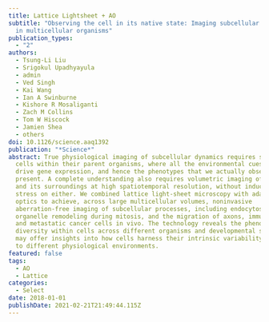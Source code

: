 ```yaml
---
title: Lattice Lightsheet + AO
subtitle: "Observing the cell in its native state: Imaging subcellular dynamics
  in multicellular organisms"
publication_types:
  - "2"
authors:
  - Tsung-Li Liu
  - Srigokul Upadhyayula
  - admin
  - Ved Singh
  - Kai Wang
  - Ian A Swinburne
  - Kishore R Mosaliganti
  - Zach M Collins
  - Tom W Hiscock
  - Jamien Shea
  - others
doi: 10.1126/science.aaq1392
publication: "*Science*"
abstract: True physiological imaging of subcellular dynamics requires studying
  cells within their parent organisms, where all the environmental cues that
  drive gene expression, and hence the phenotypes that we actually observe, are
  present. A complete understanding also requires volumetric imaging of the cell
  and its surroundings at high spatiotemporal resolution, without inducing undue
  stress on either. We combined lattice light-sheet microscopy with adaptive
  optics to achieve, across large multicellular volumes, noninvasive
  aberration-free imaging of subcellular processes, including endocytosis,
  organelle remodeling during mitosis, and the migration of axons, immune cells,
  and metastatic cancer cells in vivo. The technology reveals the phenotypic
  diversity within cells across different organisms and developmental stages and
  may offer insights into how cells harness their intrinsic variability to adapt
  to different physiological environments.
featured: false
tags:
  - AO
  - Lattice
categories:
  - Select
date: 2018-01-01
publishDate: 2021-02-21T21:49:44.115Z
---
```

